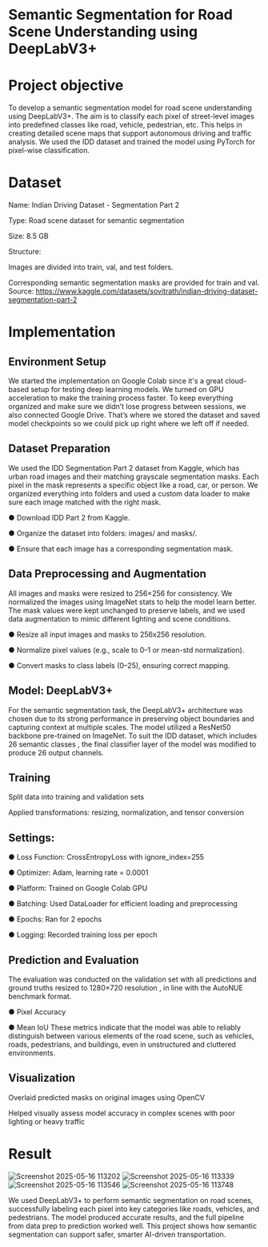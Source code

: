 # Semantic Segmentation for Road Scene Understanding using DeepLabV3+
# Project objective
To develop a semantic segmentation model for road scene understanding using DeepLabV3+.
The aim is to classify each pixel of street-level images into predefined classes like road, vehicle, pedestrian, etc.
This helps in creating detailed scene maps that support autonomous driving and traffic analysis.
We used the IDD dataset and trained the model using PyTorch for pixel-wise classification.

# Dataset
Name: Indian Driving Dataset - Segmentation Part 2

Type: Road scene dataset for semantic segmentation

Size: 8.5 GB 

Structure:

Images are divided into train, val, and test folders.

Corresponding semantic segmentation masks are provided for train and val.
Source: https://www.kaggle.com/datasets/sovitrath/indian-driving-dataset-segmentation-part-2

# Implementation
## Environment Setup 

We  started  the  implementation  on  Google  Colab  since  it's  a  great  cloud-based 
setup  for  testing  deep  learning  models.  We  turned  on  GPU  acceleration  to 
make  the  training  process  faster.  To  keep  everything  organized  and  make  sure 
we  didn’t  lose  progress  between  sessions,  we  also  connected  Google  Drive. 
That’s  where  we  stored  the  dataset  and  saved  model  checkpoints  so  we  could 
pick up right where we left off if needed. 

## Dataset Preparation

We  used  the  IDD  Segmentation  Part  2  dataset  from  Kaggle,  which  has  urban 
road  images  and  their  matching  grayscale  segmentation  masks.  Each  pixel  in 
the  mask  represents  a  specific  object  like  a  road,  car,  or  person.  We  organized 
everything  into  folders  and  used  a  custom  data  loader  to  make  sure  each 
image matched with the right mask. 

●  Download  IDD Part 2  from  Kaggle.

●  Organize the dataset into folders: images/ and masks/. 

●  Ensure that each image has a corresponding segmentation mask. 

## Data Preprocessing and Augmentation

All  images  and  masks  were  resized  to  256×256  for  consistency.  We 
normalized  the  images  using  ImageNet  stats  to  help  the  model  learn  better. 
The  mask  values  were  kept  unchanged  to  preserve  labels,  and  we  used  data 
augmentation to mimic different lighting and scene conditions. 

●  Resize all input images and masks to  256x256  resolution. 

●  Normalize pixel values (e.g., scale to 0–1 or mean-std normalization). 

●  Convert masks to  class labels  (0–25), ensuring correct mapping.


## Model: DeepLabV3+

For  the  semantic  segmentation  task,  the  DeepLabV3+  architecture  was 
chosen  due  to  its  strong  performance  in  preserving  object  boundaries  and 
capturing  context  at  multiple  scales.  The  model  utilized  a  ResNet50 
backbone  pre-trained  on  ImageNet.  To  suit  the  IDD  dataset,  which  includes 
26  semantic  classes  ,  the  final  classifier  layer  of  the  model  was  modified  to 
produce 26 output channels. 


## Training

Split data into training and validation sets


Applied transformations: resizing, normalization, and tensor conversion


## Settings:

●  Loss Function: CrossEntropyLoss with ignore_index=255 

●  Optimizer: Adam, learning rate = 0.0001 

●  Platform: Trained on Google Colab GPU 

●  Batching: Used DataLoader for efficient loading and preprocessing 

●  Epochs: Ran for 2 epochs 

●  Logging: Recorded training loss per epoch 


## Prediction and Evaluation

The  evaluation  was  conducted  on  the  validation  set  with  all  predictions  and 
ground  truths  resized  to  1280×720  resolution  ,  in  line  with  the  AutoNUE 
benchmark format. 

●  Pixel Accuracy 

●  Mean IoU 
These  metrics  indicate  that  the  model  was  able  to  reliably  distinguish 
between  various  elements  of  the  road  scene,  such  as  vehicles,  roads, 
pedestrians, and buildings, even in unstructured and cluttered environments.


## Visualization

Overlaid predicted masks on original images using OpenCV


Helped visually assess model accuracy in complex scenes with poor lighting or heavy traffic

# Result

![Screenshot 2025-05-16 113202](https://github.com/user-attachments/assets/75724c8e-bd3d-4969-9967-eebd4ecaa6e5)
![Screenshot 2025-05-16 113339](https://github.com/user-attachments/assets/38711819-6bf2-426a-8351-2746af70ff3f)
![Screenshot 2025-05-16 113546](https://github.com/user-attachments/assets/1eff0f1b-463c-4805-8b4b-4a4b1476fd35)
![Screenshot 2025-05-16 113748](https://github.com/user-attachments/assets/78ad9b9c-4cd7-49ee-a852-cec6572b7b16)


We used DeepLabV3+ to perform semantic segmentation on road scenes, successfully labeling each pixel into key categories like roads, vehicles, and pedestrians. The model produced accurate results, and the full pipeline from data prep to prediction worked well. This project shows how semantic segmentation can support safer, smarter AI-driven transportation.











